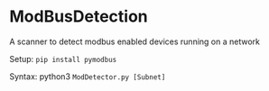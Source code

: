 # ModBusDetection
A scanner to detect modbus enabled devices running on a network

Setup:
```pip install pymodbus```

Syntax:
python3 ```ModDetector.py [Subnet]```
